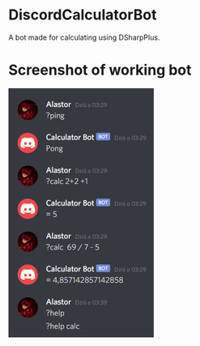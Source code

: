 # DiscordCalculatorBot
A bot made for calculating using DSharpPlus.

# Screenshot of working bot
![Screenshot from chat](https://github.com/RemGal/DiscordCalculatorBot/blob/master/evidence_it_works.PNG)
